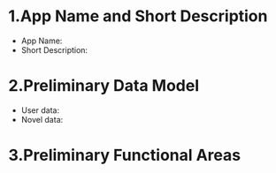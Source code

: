 # 1.App Name and Short Description
  - App Name:
  - Short Description:
# 2.Preliminary Data Model
  - User data:
  - Novel data:
# 3.Preliminary Functional Areas
